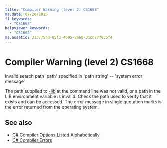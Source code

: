 ```yaml
---
title: "Compiler Warning (level 2) CS1668"
ms.date: 07/20/2015
f1_keywords: 
  - "CS1668"
helpviewer_keywords: 
  - "CS1668"
ms.assetid: 313775ad-85f3-4695-8ab8-31c677f9c5f4
---
```

# Compiler Warning (level 2) CS1668
Invalid search path 'path' specified in 'path string' --  'system error message'  
  
 The path supplied to [-lib](../language-reference/compiler-options/lib-compiler-option.md) at the command line was not valid, or a path in the LIB environment variable is invalid. Check the path used to verify that it exists and can be accessed. The error message in single quotation marks is the error returned from the operating system.  
  
## See also

- [C# Compiler Options Listed Alphabetically](../language-reference/compiler-options/listed-alphabetically.md)
- [C# Compiler Errors](../language-reference/compiler-messages/index.md)
